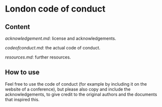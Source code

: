 London code of conduct
======================

##  Content

*acknowledgement.md*: license and acknowledgements.

*codeofconduct.md*: the actual code of conduct.

*resources.md*: further resources.

##  How to use

Feel free to use the code of conduct (for example by including it on the website of a conference), but please also copy and include the acknowledgements, to give credit to the original authors and the documents that inspired this. 

